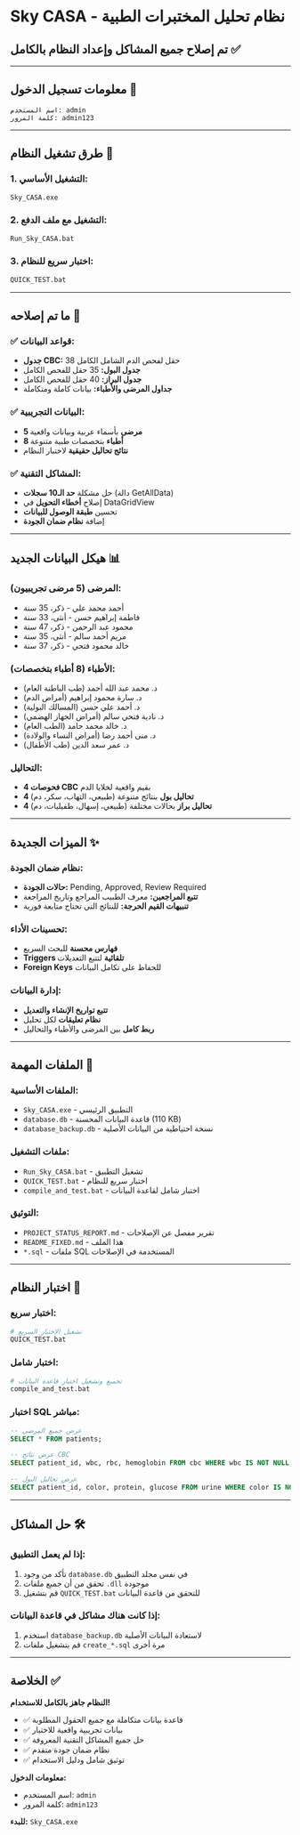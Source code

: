 # Sky CASA - نظام تحليل المختبرات الطبية
## تم إصلاح جميع المشاكل وإعداد النظام بالكامل ✅

---

## معلومات تسجيل الدخول 🔐
```
اسم المستخدم: admin
كلمة المرور: admin123
```

---

## طرق تشغيل النظام 🚀

### 1. التشغيل الأساسي:
```bash
Sky_CASA.exe
```

### 2. التشغيل مع ملف الدفع:
```bash
Run_Sky_CASA.bat
```

### 3. اختبار سريع للنظام:
```bash
QUICK_TEST.bat
```

---

## ما تم إصلاحه 🔧

### ✅ قواعد البيانات:
- **جدول CBC:** 38 حقل لفحص الدم الشامل الكامل
- **جدول البول:** 35 حقل للفحص الكامل
- **جدول البراز:** 40 حقل للفحص الكامل
- **جداول المرضى والأطباء:** بيانات كاملة ومتكاملة

### ✅ البيانات التجريبية:
- **5 مرضى** بأسماء عربية وبيانات واقعية
- **8 أطباء** بتخصصات طبية متنوعة  
- **نتائج تحاليل حقيقية** لاختبار النظام

### ✅ المشاكل التقنية:
- حل مشكلة **حد الـ10 سجلات** (دالة GetAllData)
- إصلاح **أخطاء التحويل** في DataGridView
- تحسين **طبقة الوصول للبيانات**
- إضافة **نظام ضمان الجودة**

---

## هيكل البيانات الجديد 📊

### المرضى (5 مرضى تجريبيون):
- أحمد محمد علي - ذكر، 35 سنة
- فاطمة إبراهيم حسن - أنثى، 33 سنة  
- محمود عبد الرحمن - ذكر، 47 سنة
- مريم أحمد سالم - أنثى، 35 سنة
- خالد محمود فتحي - ذكر، 37 سنة

### الأطباء (8 أطباء بتخصصات):
- د. محمد عبد الله أحمد (طب الباطنة العام)
- د. سارة محمود إبراهيم (أمراض الدم)
- د. أحمد علي حسن (المسالك البولية)
- د. نادية فتحي سالم (أمراض الجهاز الهضمي)
- د. خالد محمد حامد (الطب العام)
- د. منى أحمد رضا (أمراض النساء والولادة)
- د. عمر سعد الدين (طب الأطفال)

### التحاليل:
- **4 فحوصات CBC** بقيم واقعية لخلايا الدم
- **4 تحاليل بول** بنتائج متنوعة (طبيعي، التهاب، سكر، دم)
- **4 تحاليل براز** بحالات مختلفة (طبيعي، إسهال، طفيليات، دم)

---

## الميزات الجديدة ✨

### نظام ضمان الجودة:
- **حالات الجودة:** Pending, Approved, Review Required
- **تتبع المراجعين:** معرف الطبيب المراجع وتاريخ المراجعة
- **تنبيهات القيم الحرجة:** للنتائج التي تحتاج متابعة فورية

### تحسينات الأداء:
- **فهارس محسنة** للبحث السريع
- **Triggers تلقائية** لتتبع التعديلات
- **Foreign Keys** للحفاظ على تكامل البيانات

### إدارة البيانات:
- **تتبع تواريخ الإنشاء والتعديل**
- **نظام تعليقات** لكل تحليل
- **ربط كامل** بين المرضى والأطباء والتحاليل

---

## الملفات المهمة 📁

### الملفات الأساسية:
- `Sky_CASA.exe` - التطبيق الرئيسي
- `database.db` - قاعدة البيانات المحسنة (110 KB)
- `database_backup.db` - نسخة احتياطية من البيانات الأصلية

### ملفات التشغيل:
- `Run_Sky_CASA.bat` - تشغيل التطبيق
- `QUICK_TEST.bat` - اختبار سريع للنظام
- `compile_and_test.bat` - اختبار شامل لقاعدة البيانات

### التوثيق:
- `PROJECT_STATUS_REPORT.md` - تقرير مفصل عن الإصلاحات
- `README_FIXED.md` - هذا الملف
- `*.sql` - ملفات SQL المستخدمة في الإصلاحات

---

## اختبار النظام 🧪

### اختبار سريع:
```bash
# تشغيل الاختبار السريع
QUICK_TEST.bat
```

### اختبار شامل:
```bash  
# تجميع وتشغيل اختبار قاعدة البيانات
compile_and_test.bat
```

### اختبار SQL مباشر:
```sql
-- عرض جميع المرضى
SELECT * FROM patients;

-- عرض نتائج CBC
SELECT patient_id, wbc, rbc, hemoglobin FROM cbc WHERE wbc IS NOT NULL;

-- عرض تحاليل البول
SELECT patient_id, color, protein, glucose FROM urine WHERE color IS NOT NULL;
```

---

## حل المشاكل 🛠️

### إذا لم يعمل التطبيق:
1. تأكد من وجود `database.db` في نفس مجلد التطبيق
2. تحقق من أن جميع ملفات `.dll` موجودة
3. قم بتشغيل `QUICK_TEST.bat` للتحقق من قاعدة البيانات

### إذا كانت هناك مشاكل في قاعدة البيانات:
1. استخدم `database_backup.db` لاستعادة البيانات الأصلية
2. قم بتشغيل ملفات `create_*.sql` مرة أخرى

---

## الخلاصة ✅

**النظام جاهز بالكامل للاستخدام!**

- ✅ قاعدة بيانات متكاملة مع جميع الحقول المطلوبة
- ✅ بيانات تجريبية واقعية للاختبار
- ✅ حل جميع المشاكل التقنية المعروفة
- ✅ نظام ضمان جودة متقدم
- ✅ توثيق شامل ودليل الاستخدام

**معلومات الدخول:**
- اسم المستخدم: `admin`
- كلمة المرور: `admin123`

**للبدء:** `Sky_CASA.exe`